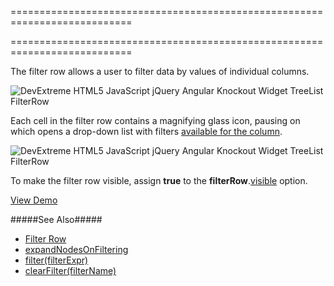 <!--**
/*-------------------------------------------
    Auto-generated file. Do not modify.
-------------------------------------------

**-->
===========================================================================
<!--merge--><!--/merge-->
===========================================================================

<!--fullDescription-->
The filter row allows a user to filter data by values of individual columns.

![DevExtreme HTML5 JavaScript jQuery Angular Knockout Widget TreeList FilterRow](/Content/images/doc/17_2/treelist/visual_elements/filter_row.png)

Each cell in the filter row contains a magnifying glass icon, pausing on which opens a drop-down list with filters [available for the column]({basewidgetpath}/Configuration/columns/#filterOperations).

![DevExtreme HTML5 JavaScript jQuery Angular Knockout Widget TreeList FilterRow](/Content/images/doc/17_2/treelist/visual_elements/filter_row_operation_chooser.png)

To make the filter row visible, assign **true** to the **filterRow**.[visible]({basewidgetpath}/Configuration/filterRow/#visible) option.

<a href="/Demos/WidgetsGallery/Demo/TreeList/UsingFilterRow/jQuery/Light/" class="button orange small fix-width-155" style="margin-right: 20px;" target="_blank">View Demo</a>

#####See Also#####
- [Filter Row](/Documentation/Guide/Widgets/TreeList/Filtering_and_Searching/#Filter_Row)
- [expandNodesOnFiltering](/Documentation/ApiReference/UI_Widgets/dxTreeList/Configuration/#expandNodesOnFiltering)
- [filter(filterExpr)]({basewidgetpath}/Methods/#filterfilterExpr)
- [clearFilter(filterName)]({basewidgetpath}/Methods/#clearFilterfilterName)
<!--/fullDescription-->

<!--handmade-->
<!--/handmade-->